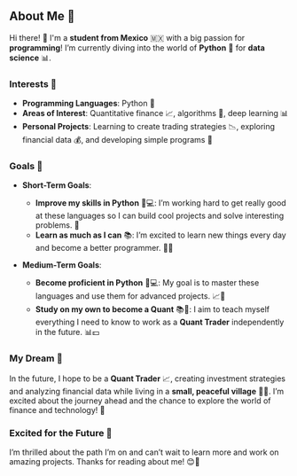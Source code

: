 ## **About Me** 🌟

Hi there! 👋 I'm a **student from Mexico** 🇲🇽 with a big passion for **programming**! I’m currently diving into the world of **Python** 🐍 for **data science** 📊.

### **Interests** 🌟

- **Programming Languages**: Python 🐍
- **Areas of Interest**: Quantitative finance 📈, algorithms 🧩, deep learning 📊
- **Personal Projects**: Learning to create trading strategies 📉, exploring financial data 💰, and developing simple programs 🤖

### **Goals** 🚀

- **Short-Term Goals**: 
  - **Improve my skills in Python** 🐍💻: I’m working hard to get really good at these languages so I can build cool projects and solve interesting problems. 🌟
  - **Learn as much as I can** 📚: I’m excited to learn new things every day and become a better programmer. 🌟🚀

- **Medium-Term Goals**: 
  - **Become proficient in Python** 🐍💻: My goal is to master these languages and use them for advanced projects. 📈💪
  - **Study on my own to become a Quant** 📚🚀: I aim to teach myself everything I need to know to work as a **Quant Trader** independently in the future. 📊💵

### **My Dream** 🌠

In the future, I hope to be a **Quant Trader** 📈, creating investment strategies and analyzing financial data while living in a **small, peaceful village** 🌳🏡. I’m excited about the journey ahead and the chance to explore the world of finance and technology! 💫

### **Excited for the Future** 🎉

I’m thrilled about the path I’m on and can’t wait to learn more and work on amazing projects. Thanks for reading about me! 😊👋
